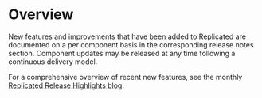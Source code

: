 # Overview

New features and improvements that have been added to Replicated are documented on a per component basis in the corresponding release notes section. Component updates may be released at any time following a continuous delivery model.

For a comprehensive overview of recent new features, see the monthly [Replicated Release Highlights blog](https://www.replicated.com/blog-tags/replicated-release-highlights). 
